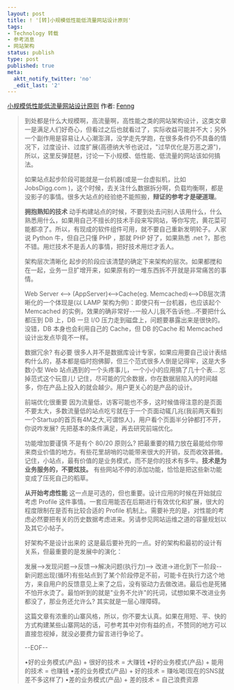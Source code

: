 ```yaml
---
layout: post
title: ! '[转]小规模低性能低流量网站设计原则'
tags:
- Technology 转载
- 参考消息
- 网站架构
status: publish
type: post
published: true
meta:
  aktt_notify_twitter: 'no'
  _edit_last: '2'
---
```

<a href="http://www.dbanotes.net/arch/small_site_arch.html">小规模低性能低流量网站设计原则</a>
作者: <a href="http://www.dbanotes.net">Fenng</a>

<blockquote>到处都是什么大规模啊，高流量啊，高性能之类的网站架构设计，这类文章一是满足人们好奇心，但看过之后也就看过了，实际收益可能并不大；另外一个副作用是容易让人心潮澎湃，没学走先学跑，在很多条件仍不具备的情况下，过度设计、过度扩展(高德纳大爷也说过，"过早优化是万恶之源")，所以，这里反弹琵琶，讨论一下小规模、低性能、低流量的网站该如何搞法。

如果站点起步阶段可能就是一台机器(或是一台虚拟机，比如 JobsDigg.com )，这个时候，去关注什么数据拆分啊，负载均衡啊，都是没影子的事情。很多大站点的经验绝不能照搬，<strong>辩证的参考才是硬道理</strong>。

<strong>拥抱熟知的技术</strong>
动手构建站点的时候，不要到处去问别人该用什么，什么熟悉用什么，如果用自己不擅长的技术手段来写网站，等你写完，黄花菜可能都凉了。所以，有现成的软件组件可用，就不要自己重新发明轮子。人家说 Python 牛，但自己只懂 PHP ，那就 PHP 好了，如果熟悉 .net ?，那也不错。用烂技术不是丢人的事情，把好技术用烂才丢人。

架构层次清晰化
起步的阶段应该清楚的确定下来架构的层次。如果都搅和在一起，业务一旦扩增开来，如果原有的一堆东西拆不开就是非常痛苦的事情。

Web Server <--> (AppServer)<-->Cache(eg. Memcached)<-->DB层次清晰化的一个体现是(以 LAMP 架构为例)：即使只有一台机器，也应该起个 Memcached 的实例，效果的确非常好--一般人儿我不告诉他...不要把什么都压到 DB 上，DB 一旦 I/O 压力走到磁盘上，问题要暴露出来是很快的。没错，DB 本身也会利用自己的 Cache，但 DB 的Cache 和 Memcached 设计出发点毕竟不一样。

数据冗余? 有必要
很多人并不是数据库设计专家，如果应用要自己设计表结构什么的，基本都是临时抱佛脚，但三个范式很多人倒是记得牢，这是大多数小型 Web 站点遇到的一个头疼事儿，一个小小的应用搞了几十个表... 忘掉范式这个玩意儿! 记住，尽可能的冗余数据，你在数据层陷入的时间越多，你在产品上投入的就会越少。用户更关心的是产品的设计。

前端优化很重要
因为流量低，访客可能也不多，这时候值得注意的是页面不要太大，多数流量低的站点吃亏就在于一个页面动辄几兆(我前两天看到一个Startup的首页有4M之大,可谓惊人)，用户看个页面半分钟都打不开，你说咋发展? 先把基本的条件满足，再去研究前端优化。

功能增加要谨慎
不是有个 80/20 原则么? 把最重要的精力放在最能给你带来商业价值的地方。有些花里胡哨的功能带来很大的开销，反而收效甚微。记住，小站点，最有价值的是业务模式，而不是你的技术有多牛。<strong>技术是为业务服务的，不要炫技。</strong>
有些网站不停的添加功能，恰恰是把这些新功能变成了压死自己的稻草。

<strong>从开始考虑性能</strong>
这一点是可选的，但也重要。设计应用的时候在开始就应考虑 Profile 这件事情。一套应用能否在后期进行有效优化和扩展，很大的程度限制在是否有比较合适的 Profile 机制上。需要补充的是，对性能的考虑必然要把有关的历史数据考虑进来。另请参见网站运维之道的容量规划以及其它小帖子。

好架构不是设计出来的
这是最后要补充的一点。好的架构和最初的设计有关系，但最重要的是发展中的演化：

发展-->发现问题-->反馈-->解决问题(执行力)--> 改进->进化到下一阶段--新问题出现(循环)有些站点到了某个阶段停足不前，可能卡在执行力这个地方，来自用户的反馈意见上来了之后，没有驱动力去做改进。最后也是死猪不怕开水烫了。最怕听到的就是"业务不允许"的托词，试想如果不改进业务都没了，那业务还允许么? 其实就是一层心理障碍。 

这篇文章有浓重的山寨风格，所以，你不要太认真。如果在用短、平、快的方式构建某些山寨网站的话，可参考其中对你有益的点，不赞同的地方可以直接忽视掉，就没必要费力留言进行争论了。

--EOF--

•好的业务模式(产品) + 很好的技术 = 大赚钱
•好的业务模式(产品) + 能用的技术 = 也赚钱
•差的业务模式(产品) + 好的技术 = 赚吆喝(现在的SNS就差不多这样了)
•差的业务模式(产品) + 差的技术 = 自己浪费资源</blockquote>

